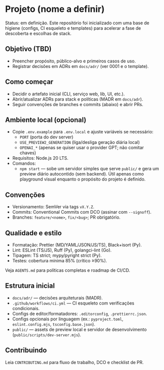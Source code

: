 # Projeto (nome a definir)

Status: em definição. Este repositório foi inicializado com uma base de higiene (configs, CI esqueleto e templates) para acelerar a fase de descoberta e escolhas de stack.

## Objetivo (TBD)
- Preencher propósito, público-alvo e primeiros casos de uso.
- Registrar decisões em ADRs em `docs/adr/` (ver 0001 e o template).

## Como começar
- Decidir o artefato inicial (CLI, serviço web, lib, UI, etc.).
- Abrir/atualizar ADRs para stack e políticas (MADR em `docs/adr`).
- Seguir convenções de branches e commits (abaixo) e abrir PRs.

## Ambiente local (opcional)
- Copie `.env.example` para `.env.local` e ajuste variáveis se necessário:
  - `PORT` (porta do dev server)
  - `USE_PREVIEW2_GENERATION` (liga/desliga geração diária local)
  - `OPENAI_*` (apenas se quiser usar o provider GPT; não comitar chaves)
- Requisitos: Node.js 20 LTS.
- Comandos:
  - `npm start` — sobe um servidor simples que serve `public/` e gera um preview diário autocontido (sem backend). Útil apenas como playground visual enquanto o propósito do projeto é definido.

## Convenções
- Versionamento: SemVer via tags `vX.Y.Z`.
- Commits: Conventional Commits com DCO (assinar com `--signoff`).
- Branches: `feature/<nome>`, `fix/<bug>`; PR obrigatório.

## Qualidade e estilo
- Formatação: Prettier (MD/YAML/JSON/JS/TS), Black+isort (Py).
- Lint: ESLint (TS/JS), Ruff (Py), golangci-lint (Go).
- Tipagem: TS strict; mypy/pyright strict (Py).
- Testes: cobertura mínima 85% (crítico ≥90%).

Veja `AGENTS.md` para políticas completas e roadmap de CI/CD.

## Estrutura inicial
- `docs/adr/` — decisões arquiteturais (MADR).
- `.github/workflows/ci.yml` — CI esqueleto com verificações condicionais.
- Configs de editor/formatadores: `.editorconfig`, `.prettierrc.json`.
- Configs opcionais por linguagem (ex.: `pyproject.toml`, `eslint.config.mjs`, `tsconfig.base.json`).
 - `public/` — assets de preview local e servidor de desenvolvimento (`public/scripts/dev-server.mjs`).

## Contribuindo
Leia `CONTRIBUTING.md` para fluxo de trabalho, DCO e checklist de PR.
